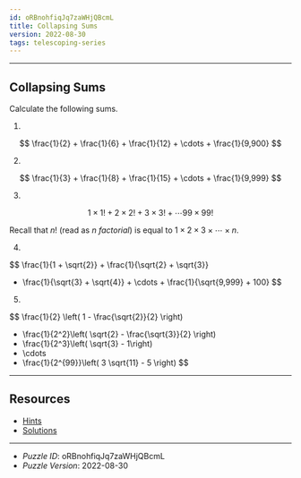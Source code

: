 ```yaml
---
id: oRBnohfiqJq7zaWHjQBcmL
title: Collapsing Sums
version: 2022-08-30
tags: telescoping-series
---
```


--------------------------------------------------------------------------------------------

## Collapsing Sums

Calculate the following sums.

1.
$$
\frac{1}{2} + \frac{1}{6} + \frac{1}{12} + \cdots + \frac{1}{9,900}
$$

2.
$$
\frac{1}{3} + \frac{1}{8} + \frac{1}{15} + \cdots + \frac{1}{9,999}
$$

3.
$$
1 \times 1! + 2 \times 2! + 3 \times 3! + \cdots 99 \times 99!
$$

   Recall that $n!$ (read as $n$ _factorial_) is equal to
   $1 \times 2 \times 3 \times \cdots \times n$.

4.
$$
  \frac{1}{1 + \sqrt{2}} + \frac{1}{\sqrt{2} + \sqrt{3}}
  + \frac{1}{\sqrt{3} + \sqrt{4}} + \cdots + \frac{1}{\sqrt{9,999} + 100}
$$

5.
$$
  \frac{1}{2} \left( 1 - \frac{\sqrt{2}}{2} \right)
  + \frac{1}{2^2}\left( \sqrt{2} - \frac{\sqrt{3}}{2} \right)
  + \frac{1}{2^3}\left( \sqrt{3} - 1\right)
  + \cdots
  + \frac{1}{2^{99}}\left( 3 \sqrt{11} - 5 \right)
$$

--------------------------------------------------------------------------------------------

## Resources

* [Hints](oRBnohfiqJq7zaWHjQBcmL-hints.md)
* [Solutions](oRBnohfiqJq7zaWHjQBcmL-solutions.md)

--------------------------------------------------------------------------------------------

* _Puzzle ID_: oRBnohfiqJq7zaWHjQBcmL
* _Puzzle Version_: 2022-08-30
